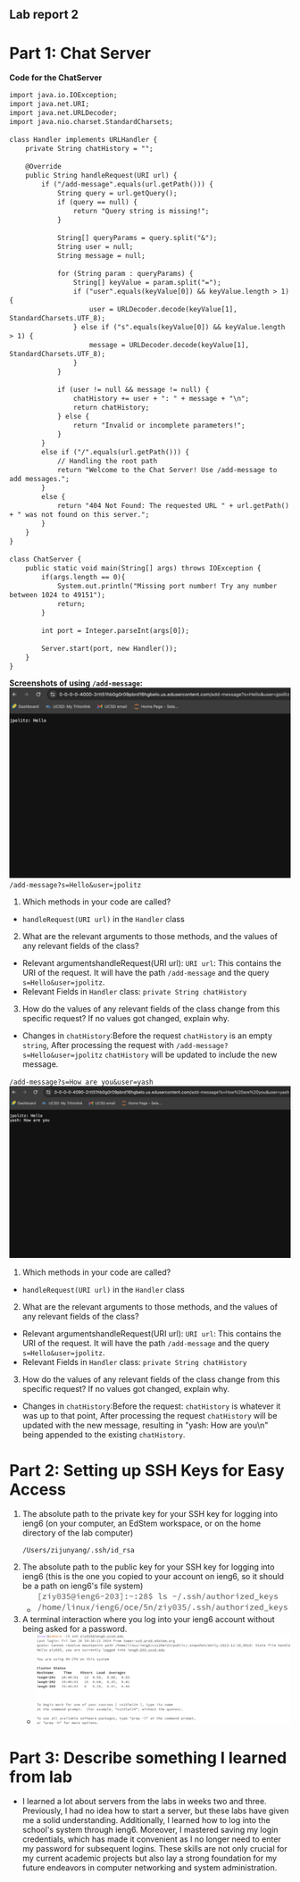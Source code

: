 ## Lab report 2 
# Part 1: Chat Server 
**Code for the ChatServer**
```
import java.io.IOException;
import java.net.URI;
import java.net.URLDecoder;
import java.nio.charset.StandardCharsets;

class Handler implements URLHandler {
    private String chatHistory = "";

    @Override
    public String handleRequest(URI url) {
        if ("/add-message".equals(url.getPath())) {
            String query = url.getQuery();
            if (query == null) {
                return "Query string is missing!";
            }

            String[] queryParams = query.split("&");
            String user = null;
            String message = null;

            for (String param : queryParams) {
                String[] keyValue = param.split("=");
                if ("user".equals(keyValue[0]) && keyValue.length > 1) {
                    user = URLDecoder.decode(keyValue[1], StandardCharsets.UTF_8);
                } else if ("s".equals(keyValue[0]) && keyValue.length > 1) {
                    message = URLDecoder.decode(keyValue[1], StandardCharsets.UTF_8);
                }
            }

            if (user != null && message != null) {
                chatHistory += user + ": " + message + "\n";
                return chatHistory;
            } else {
                return "Invalid or incomplete parameters!";
            }
        } 
        else if ("/".equals(url.getPath())) {
            // Handling the root path
            return "Welcome to the Chat Server! Use /add-message to add messages.";
        }
        else {
            return "404 Not Found: The requested URL " + url.getPath() + " was not found on this server.";
        }
    }
}

class ChatServer {
    public static void main(String[] args) throws IOException {
        if(args.length == 0){
            System.out.println("Missing port number! Try any number between 1024 to 49151");
            return;
        }

        int port = Integer.parseInt(args[0]);

        Server.start(port, new Handler());
    }
}
```
**Screenshots of using `/add-message`:**<br />
![Image](screenshotofadd1.png)<br />
`/add-message?s=Hello&user=jpolitz`<br />
1. Which methods in your code are called?
  * `handleRequest(URI url)` in the `Handler` class
2. What are the relevant arguments to those methods, and the values of any relevant fields of the class?
  * Relevant argumentshandleRequest(URI url):
   `URI url`: This contains the URI of the request. It will have the path `/add-message` and the query              `s=Hello&user=jpolitz`.
  * Relevant Fields in `Handler` class: `private String chatHistory`
3. How do the values of any relevant fields of the class change from this specific request? If no values got changed, explain why.
  * Changes in `chatHistory`:Before the request `chatHistory` is an empty `string`, After processing the request with `/add-message?s=Hello&user=jpolitz` `chatHistory` will be updated to include the new message.

`/add-message?s=How are you&user=yash`
![Image](screenshotofadd2.png)<br />
1. Which methods in your code are called?
  * `handleRequest(URI url)` in the `Handler` class
2. What are the relevant arguments to those methods, and the values of any relevant fields of the class?
  * Relevant argumentshandleRequest(URI url):
   `URI url`: This contains the URI of the request. It will have the path `/add-message` and the query              `s=Hello&user=jpolitz`.
  * Relevant Fields in `Handler` class: `private String chatHistory`
3. How do the values of any relevant fields of the class change from this specific request? If no values got changed, explain why.
  * Changes in `chatHistory`:Before the request: `chatHistory` is whatever it was up to that point, After processing the request `chatHistory` will be updated with the new message, resulting in "yash: How are you\n" being appended to the existing `chatHistory`.


# Part 2: Setting up SSH Keys for Easy Access
1. The absolute path to the private key for your SSH key for logging into ieng6 (on your computer, an EdStem workspace, or on the home directory of the lab computer)
   ```
   /Users/zijunyang/.ssh/id_rsa
   ```
2. The absolute path to the public key for your SSH key for logging into ieng6 (this is the one you copied to your account on ieng6, so it should be a path on ieng6's file system)
   * ![Image](publickey.png)<br />
3. A terminal interaction where you log into your ieng6 account without being asked for a password.
   * ![Image](terminalinteraction.png)<br />


# Part 3: Describe something I learned from lab
 * I learned a lot about servers from the labs in weeks two and three. Previously, I had no idea how to start a server, but these labs have given me a solid understanding. Additionally, I learned how to log into the school's system through ieng6. Moreover, I mastered saving my login credentials, which has made it convenient as I no longer need to enter my password for subsequent logins. These skills are not only crucial for my current academic projects but also lay a strong foundation for my future endeavors in computer networking and system administration.


